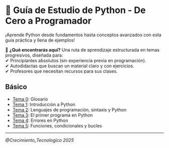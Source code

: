 # 🐍 Guía de Estudio de Python - De Cero a Programador
¡Aprende Python desde fundamentos hasta conceptos avanzados con esta guía práctica y llena de ejemplos!

📌 **¿Qué encontrarás aquí?**
Una ruta de aprendizaje estructurada en temas progresivos, diseñada para:<br>
✔ Principiantes absolutos (sin experiencia previa en programación).<br>
✔ Autodidactas que buscan un material claro y con ejercicios.<br>
✔ Profesores que necesitan recursos para sus clases.<br>

## Básico
- [Tema 0](./Tema0-Glosario/): Glosario
- [Tema 1](./Tema1/): Introducción a Python
- [Tema 2](./Tema2/): Lenguajes de programación, sintaxis y Python
- [Tema 3](./Tema3/): El primer programa en Python
- [Tema 4](./Tema4/): Errores en Python
- [Tema 5](./Tema5/): Funciones, condicionales y bucles

---

*@Crecimiento_Tecnologico 2025*
